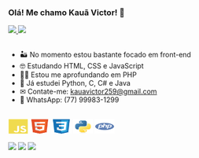 ### Olá! Me chamo Kauã Victor! 👋

<div>
  <a href="https://github.com/KauaVicto">
  <img height="180em" src="https://github-readme-stats.vercel.app/api?username=KauaVicto&show_icons=true&theme=merko&include_all_commits=true&count_private=true"/>
  <img height="180em" src="https://github-readme-stats.vercel.app/api/top-langs/?username=KauaVicto&layout=compact&langs_count=7&theme=merko"/></a>
</div><br>
  
- 🏜 No momento estou bastante focado em front-end
- 🤓 Estudando HTML, CSS e JavaScript
- 👨‍🔬 Estou me aprofundando em PHP
- 📘 Já estudei Python, C, C# e Java
- ✉ Contate-me: kauavictor259@gmail.com
- 📱 WhatsApp: (77) 99983-1299

<div style="display: inline_block"><br>
  <img align="center" alt="Rafa-Js" height="30" width="40" src="https://raw.githubusercontent.com/devicons/devicon/master/icons/javascript/javascript-plain.svg">
  <img align="center" alt="Rafa-HTML" height="30" width="40" src="https://raw.githubusercontent.com/devicons/devicon/master/icons/html5/html5-original.svg">
  <img align="center" alt="Rafa-CSS" height="30" width="40" src="https://raw.githubusercontent.com/devicons/devicon/master/icons/css3/css3-original.svg">
  <img align="center" alt="Rafa-Python" height="30" width="40" src="https://raw.githubusercontent.com/devicons/devicon/master/icons/python/python-original.svg">
  <img align="center" alt="Rafa-Python" height="30" width="40" src="https://raw.githubusercontent.com/devicons/devicon/master/icons/php/php-plain.svg">
</div><br>
  
<div> 
    <a href="https://instagram.com/kaua_41_" target="_blank"><img src="https://img.shields.io/badge/-Instagram-%23E4405F?style=for-the-badge&logo=instagram&logoColor=white" target="_blank"></a>
    <a href="https://discord.gg/G9GPg5SA75" target="_blank"><img src="https://img.shields.io/badge/Discord-7289DA?style=for-the-badge&logo=discord&logoColor=white" target="_blank"></a> 
    <a href="https://www.linkedin.com/in/kauã-victor-5835a6179/" target="_blank"><img src="https://img.shields.io/badge/-LinkedIn-%230077B5?style=for-the-badge&logo=linkedin&logoColor=white" target="_blank"></a> 
</div>

